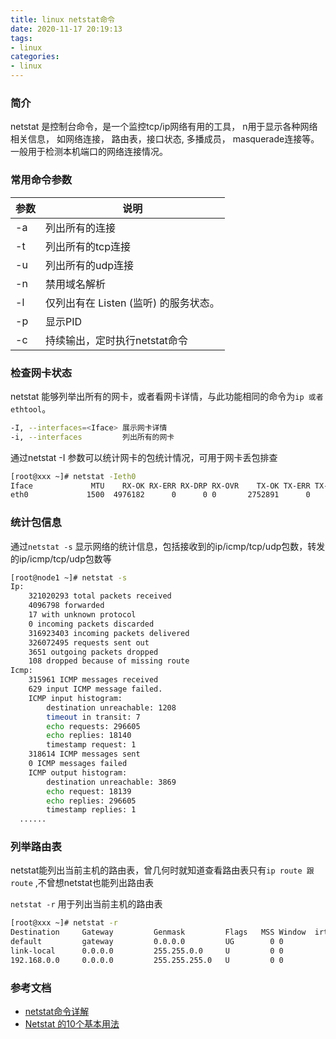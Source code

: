 ```yaml
---
title: linux netstat命令
date: 2020-11-17 20:19:13
tags:
- linux
categories:
- linux
---
```


### 简介

netstat 是控制台命令，是一个监控tcp/ip网络有用的工具， n用于显示各种网络相关信息， 如网络连接， 路由表，接口状态,  多播成员， masquerade连接等。一般用于检测本机端口的网络连接情况。

### 常用命令参数

| 参数 | 说明                                |
| ---- | ------------------------------------- |
| -a   | 列出所有的连接                 |
| -t   | 列出所有的tcp连接              |
| -u   | 列出所有的udp连接              |
| -n   | 禁用域名解析                    |
| -l   | 仅列出有在 Listen (监听) 的服务状态。 |
| -p   | 显示PID                             |
| -c   | 持续输出，定时执行netstat命令 |

### 检查网卡状态

netstat 能够列举出所有的网卡，或者看网卡详情，与此功能相同的命令为`ip 或者 ethtool`。

```bash
-I, --interfaces=<Iface> 展示网卡详情
-i, --interfaces         列出所有的网卡
```

通过netstat -I 参数可以统计网卡的包统计情况，可用于网卡丢包排查

```bash
[root@xxx ~]# netstat -Ieth0
Iface             MTU    RX-OK RX-ERR RX-DRP RX-OVR    TX-OK TX-ERR TX-DRP TX-OVR Flg
eth0             1500  4976182      0      0 0       2752891      0      0      0 BMRU
```

### 统计包信息

通过`netstat -s` 显示网络的统计信息，包括接收到的ip/icmp/tcp/udp包数，转发的ip/icmp/tcp/udp包数等

```bash
[root@node1 ~]# netstat -s
Ip:
    321020293 total packets received
    4096798 forwarded
    17 with unknown protocol
    0 incoming packets discarded
    316923403 incoming packets delivered
    326072495 requests sent out
    3651 outgoing packets dropped
    108 dropped because of missing route
Icmp:
    315961 ICMP messages received
    629 input ICMP message failed.
    ICMP input histogram:
        destination unreachable: 1208
        timeout in transit: 7
        echo requests: 296605
        echo replies: 18140
        timestamp request: 1
    318614 ICMP messages sent
    0 ICMP messages failed
    ICMP output histogram:
        destination unreachable: 3869
        echo request: 18139
        echo replies: 296605
        timestamp replies: 1
  ......
```

### 列举路由表

netstat能列出当前主机的路由表，曾几何时就知道查看路由表只有`ip route 跟 route` ,不曾想netstat也能列出路由表

`netstat -r` 用于列出当前主机的路由表

```bash
[root@xxx ~]# netstat -r
Destination     Gateway         Genmask         Flags   MSS Window  irtt Iface
default         gateway         0.0.0.0         UG        0 0          0 eth0
link-local      0.0.0.0         255.255.0.0     U         0 0          0 eth0
192.168.0.0     0.0.0.0         255.255.255.0   U         0 0          0 eth0
```

### 参考文档

- [netstat命令详解](https://www.cnblogs.com/ggjucheng/archive/2012/01/08/2316661.HTML)
- [Netstat 的10个基本用法](https://blog.csdn.net/dviewer/article/details/51340587)